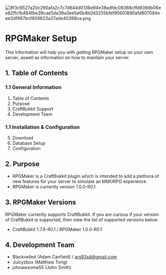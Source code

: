![8f3c6527a20c290afa2c7c7d844d0136e94e38adfdc08368cffd939db06ee82ffcfb484fbe39cae5da39a3ee5e6b4b0d3255bfef95601890afd807094eee2df987bcf809823a37ade40398ca.png](https://bitbucket.org/repo/BXAgBM/images/148458957-8f3c6527a20c290afa2c7c7d844d0136e94e38adfdc08368cffd939db06ee82ffcfb484fbe39cae5da39a3ee5e6b4b0d3255bfef95601890afd807094eee2df987bcf809823a37ade40398ca.png)

# RPGMaker Setup #

This information will help you with getting RPGMaker setup on your own server, aswell as information on how to maintain your server.

## 1. Table of Contents ##
### 1.1 General Information
1. Table of Contents
2. Purpose
3. CraftBukkit Support
4. Development Team

### 1.1 Installation & Configuration ###
5. Download
6. Database Setup
7. Configuration

## 2. Purpose ##

* RPGMaker is a CraftBukkit plugin which is intended to add a plethora of new features for your server to simulate an MMORPG experience.
* RPGMaker is currently version 1.0.0-R0.1.

## 3. RPGMaker Versions ##

RPGMaker currently supports CraftBukkit.  If you are curious if your version of CraftBukkit is supported, then view the list of supported versions below:

* CraftBukkit 1.7.9-R0.1 / RPGMaker 1.0.0-R0.1

## 4. Development Team ##

* Blackveiled (Adam Canfield) / ars93sd@gmail.com
* Juicyzbox (Matthew Tong)
* johnawsome55 (John Smith)